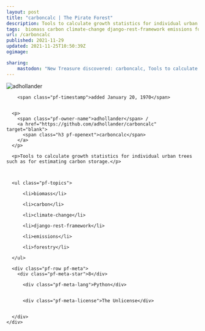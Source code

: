```yaml
---
layout: post
title: "carboncalc | The Pirate Forest"
description: Tools to calculate growth statistics for individual urban trees such as for estimating carbon storage.
tags:  biomass carbon climate-change django-rest-framework emissions forestry
url: /carboncalc
published: 2021-11-29
updated: 2021-11-25T10:50:39Z
ogimage: 

sharing:
    mastodon: "New Treasure discovered: carboncalc, Tools to calculate growth statistics for individual urban trees such as for estimating carbon storage."
---
```

<div class="pf-night-sky-spacer">
    <div id="pf-night-sky" data-stars="8" data-owner="adhollander" data-repo="carboncalc"></div>
    <div class="">
        <dialog>
            Inhalt des Dialogs
        </dialog>
    </div>
</div>


<div class="pf-row pf-pirate pf-small-column" data-pirate-id="WjuxLplVZipMxelQuyzbs">
    <div>
      <!--<a href="https://github.com/adhollander" target="blank">-->
        <div class="pf-pirate-avatar">
          <div class="pf-cross pf-clickable"  onclick="collect('WjuxLplVZipMxelQuyzbs'); return false;"></div>
          <img src="https://avatars.githubusercontent.com/u/12467609?v=4" title="adhollander" alt="adhollander"/>
      </div>
      <!--</a>
      <div class="pf-pirate-actions">
        <a class="pf-treasure-add"  title="save in my treasure chest" onclick="collect('WjuxLplVZipMxelQuyzbs'); return false;" href="#">
          <img src="./assets/coin.svg" alt="treasure"/>
        </a>
        <a class="pf-treasure-remove" onclick="throwAway('WjuxLplVZipMxelQuyzbs'); return false;">remove</a>
      </div>-->
    </div>
    <div class="pf-ship">
      
        <span class="pf-timestamp">added January 20, 1970</span>
      
      
      <p>
        <span class="pf-owner-name">adhollander</span> / 
        <a href="https://github.com/adhollander/carboncalc" target="blank">
          <span class="h3 pf-openext">carboncalc</span>
        </a>
      </p>

      <p>Tools to calculate growth statistics for individual urban trees such as for estimating carbon storage.</p>

      

      <ul class="pf-topics">
        
          <li>biomass</li>
        
          <li>carbon</li>
        
          <li>climate-change</li>
        
          <li>django-rest-framework</li>
        
          <li>emissions</li>
        
          <li>forestry</li>
        
      </ul>

      <div class="pf-row pf-meta">
        <div class="pf-meta-star">8</div>
        
          <div class="pf-meta-lang">Python</div>
        
        
          <div class="pf-meta-license">The Unlicense</div>
        
        
      </div>
    </div>
  </div>
